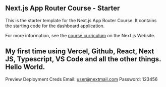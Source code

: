 ## Next.js App Router Course - Starter

This is the starter template for the Next.js App Router Course. It contains the starting code for the dashboard application.

For more information, see the [course curriculum](https://nextjs.org/learn) on the Next.js Website.

## My first time using Vercel, Github, React, Next JS, Typescript, VS Code and all the other things. Hello World.

Preview Deployment Creds
Email: user@nextmail.com
Password: 123456

